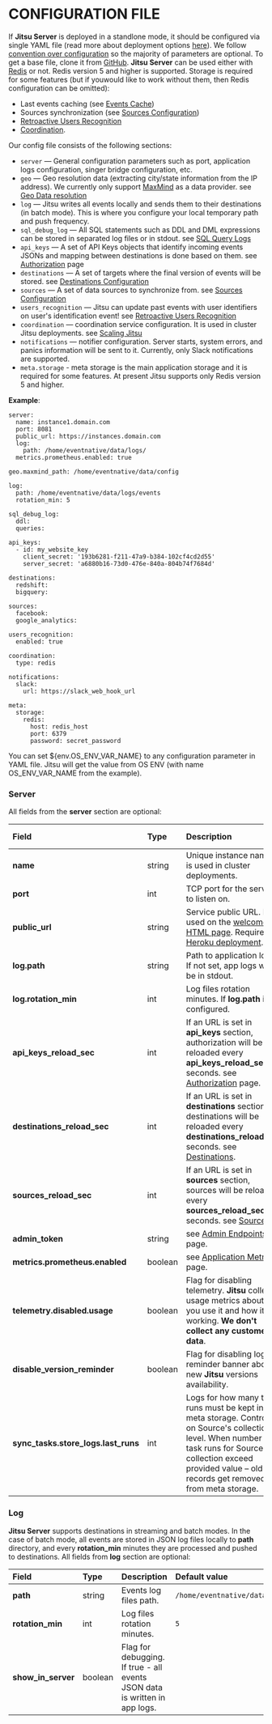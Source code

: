 # CONFIGURATION FILE

If **Jitsu Server** is deployed in a standlone mode, it should be configured via single YAML file (read more about deployment options [here](https://jitsu.com/docs/deployment/)). We follow [convention over configuration](https://en.wikipedia.org/wiki/Convention_over_configuration) so the majority of parameters are optional. To get a base file, clone it from [GitHub](https://github.com/jitsucom/jitsu/blob/master/server/appconfig/config.template.yaml). **Jitsu Server** can be used either with [Redis](https://redis.io/) or not. Redis version 5 and higher is supported. Storage is required for some features (but if youwould like to work without them, then Redis configuration can be omitted):

- Last events caching (see [Events Cache](https://jitsu.com/docs/other-features/events-cache))
- Sources synchronization (see [Sources Configuration](https://jitsu.com/docs/sources-configuration/))
- [Retroactive Users Recognition](https://jitsu.com/docs/other-features/retroactive-user-recognition)
- [Coordination](https://jitsu.com/docs/other-features/scaling-eventnative).

Our config file consists of the following sections:

- `server` — General configuration parameters such as port, application logs configuration, singer bridge configuration, etc.
- `geo` — Geo resolution data (extracting city/state information from the IP address). We currently only support [MaxMind](https://www.maxmind.com/en/home) as a data provider. see [Geo Data resolution](https://jitsu.com/docs/other-features/geo-data-resolution)
- `log` — Jitsu writes all events locally and sends them to their destinations (in batch mode). This is where you configure your local temporary path and push frequency.
- `sql_debug_log` — All SQL statements such as DDL and DML expressions can be stored in separated log files or in stdout. see [SQL Query Logs](https://jitsu.com/docs/configuration/sql-query-logs)
- `api_keys` — A set of API Keys objects that identify incoming events JSONs and mapping between destinations is done based on them. see [Authorization](https://jitsu.com/docs/configuration/authorization) page
- `destinations` — A set of targets where the final version of events will be stored. see [Destinations Configuration](https://jitsu.com/docs/destinations-configuration)
- `sources` — A set of data sources to synchronize from. see [Sources Configuration](https://jitsu.com/docs/sources-configuration)
- `users_recognition` — Jitsu can update past events with user identifiers on user's identification event! see [Retroactive Users Recognition](https://jitsu.com/docs/other-features/retroactive-user-recognition)
- `coordination` — coordination service configuration. It is used in cluster Jitsu deployments. see [Scaling Jitsu](https://jitsu.com/docs/other-features/scaling-eventnative)
- `notifications` — notifier configuration. Server starts, system errors, and panics information will be sent to it. Currently, only Slack notifications are supported.
- `meta.storage` - meta storage is the main application storage and it is required for some features. At present Jitsu supports only Redis version 5 and higher.

**Example**:

```
server:
  name: instance1.domain.com
  port: 8081
  public_url: https://instances.domain.com
  log:
    path: /home/eventnative/data/logs/
  metrics.prometheus.enabled: true

geo.maxmind_path: /home/eventnative/data/config

log:
  path: /home/eventnative/data/logs/events
  rotation_min: 5

sql_debug_log:
  ddl:
  queries:

api_keys:
  - id: my_website_key
    client_secret: '193b6281-f211-47a9-b384-102cf4cd2d55'
    server_secret: 'a6880b16-73d0-476e-840a-804b74f7684d'

destinations:
  redshift:
  bigquery:

sources:
  facebook:
  google_analytics:

users_recognition:
  enabled: true

coordination:
  type: redis

notifications:
  slack:
    url: https://slack_web_hook_url

meta:
  storage:
    redis:
      host: redis_host
      port: 6379
      password: secret_password
```





You can set ${env.OS_ENV_VAR_NAME} to any configuration parameter in YAML file. Jitsu will get the value from OS ENV (with name OS_ENV_VAR_NAME from the example).



### Server

All fields from the **server** section are optional:

| Field                               | Type    | Description                                                  | Default value                          |
| :---------------------------------- | :------ | :----------------------------------------------------------- | :------------------------------------- |
| **name**                            | string  | Unique instance name. It is used in cluster deployments.     | **unnamed-server**                     |
| **port**                            | int     | TCP port for the server to listen on.                        | `8001`                                 |
| **public_url**                      | string  | Service public URL. It is used on the [welcome HTML page](https://jitsu.com/docs/sending-data/javascript-reference/#quickstart). Required in [Heroku deployment](https://jitsu.com/docs/deployment/deploy-on-heroku). | Will be got from `Host` request header |
| **log.path**                        | string  | Path to application logs. If not set, app logs will be in stdout. | -                                      |
| **log.rotation_min**                | int     | Log files rotation minutes. If **log.path** is configured.   | -                                      |
| **api_keys_reload_sec**             | int     | If an URL is set in **api_keys** section, authorization will be reloaded every **api_keys_reload_sec** seconds. see [Authorization](https://jitsu.com/docs/configuration/authorization#http-url) page. | `1`                                    |
| **destinations_reload_sec**         | int     | If an URL is set in **destinations** section, destinations will be reloaded every **destinations_reload_sec** seconds. see [Destinations](https://jitsu.com/docs/configuration/destinations-configuration). | `1`                                    |
| **sources_reload_sec**              | int     | If an URL is set in **sources** section, sources will be reloaded every **sources_reload_sec** seconds. see [Sources](https://jitsu.com/docs/sources-configuration). | `1`                                    |
| **admin_token**                     | string  | see [Admin Endpoints](https://jitsu.com/docs/other-features/admin-endpoints) page. | -                                      |
| **metrics.prometheus.enabled**      | boolean | see [Application Metrics](https://jitsu.com/docs/other-features/application-metrics) page. | `false`                                |
| **telemetry.disabled.usage**        | boolean | Flag for disabling telemetry. **Jitsu** collects usage metrics about how you use it and how it is working. **We don't collect any customer data**. | `false`                                |
| **disable_version_reminder**        | boolean | Flag for disabling log reminder banner about new **Jitsu** versions availability. | `false`                                |
| **sync_tasks.store_logs.last_runs** | int     | Logs for how many task runs must be kept in meta storage. Controlled on Source's collection level. When number of task runs for Source collection exceed provided value – old records get removed from meta storage. | `-1` unlimited number of logs          |

### Log

**Jitsu Server** supports destinations in streaming and batch modes. In the case of batch mode, all events are stored in JSON log files locally to **path** directory, and every **rotation_min** minutes they are processed and pushed to destinations. All fields from **log** section are optional:

| Field              | Type    | Description                                                  | Default value                        |
| :----------------- | :------ | :----------------------------------------------------------- | :----------------------------------- |
| **path**           | string  | Events log files path.                                       | `/home/eventnative/data/logs/events` |
| **rotation_min**   | int     | Log files rotation minutes.                                  | `5`                                  |
| **show_in_server** | boolean | Flag for debugging. If true - all events JSON data is written in app logs. |                                      |